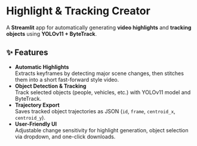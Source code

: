 # Highlight & Tracking Creator
A **Streamlit** app for automatically generating **video highlights** and **tracking objects** using **YOLOv11 + ByteTrack**.

## ✨ Features
- **Automatic Highlights**  
  Extracts keyframes by detecting major scene changes, then stitches them into a short fast-forward style video.
- **Object Detection & Tracking**  
  Track selected objects (people, vehicles, etc.) with YOLOv11 model and ByteTrack.
- **Trajectory Export**  
  Saves tracked object trajectories as JSON (`id`, `frame`, `centroid_x`, `centroid_y`).
- **User-Friendly UI**  
  Adjustable change sensitivity for highlight generation, object selection via dropdown, and one-click downloads.
